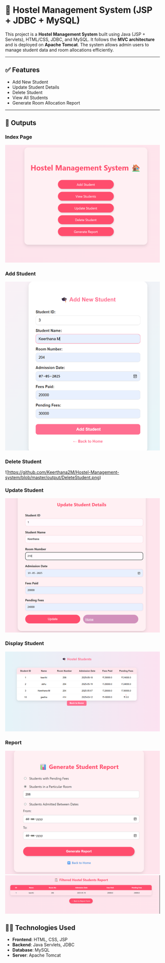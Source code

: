# 🏨 Hostel Management System (JSP + JDBC + MySQL)

This project is a **Hostel Management System** built using Java (JSP + Servlets), HTML/CSS, JDBC, and MySQL. It follows the **MVC architecture** and is deployed on **Apache Tomcat**. The system allows admin users to manage student data and room allocations efficiently.

---

## ✅ Features

- Add New Student  
- Update Student Details  
- Delete Student  
- View All Students  
- Generate Room Allocation Report  

---
## 📸 Outputs

###  Index Page
![Index](https://github.com/Keerthana2M/Hostel-Management-system/blob/master/output/index.png)

###  Add Student
![Add Student](https://github.com/Keerthana2M/Hostel-Management-system/blob/master/output/Addstudent.png)

###  Delete Student
![https://github.com/Keerthana2M/Hostel-Management-system/blob/master/output/DeleteStudent.png)

###  Update Student
![Update Student](https://github.com/Keerthana2M/Hostel-Management-system/blob/master/output/updatestudent.png)

###  Display Student
![Display Student](https://github.com/Keerthana2M/Hostel-Management-system/blob/master/output/viewstudent.png)

###  Report 
![ Generate Report](https://github.com/Keerthana2M/Hostel-Management-system/blob/master/output/Generate.png)
![ Result Report](https://github.com/Keerthana2M/Hostel-Management-system/blob/master/output/report.png)

## 🧑‍💻 Technologies Used

- **Frontend**: HTML, CSS, JSP  
- **Backend**: Java Servlets, JDBC  
- **Database**: MySQL  
- **Server**: Apache Tomcat  


